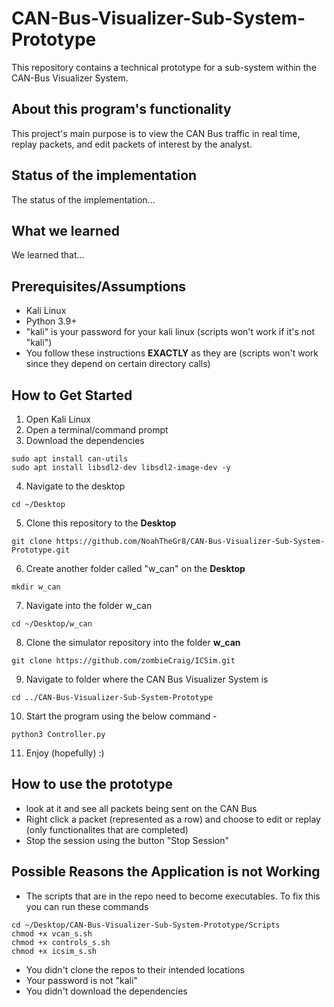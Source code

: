 # CAN-Bus-Visualizer-Sub-System-Prototype
This repository contains a technical prototype for a sub-system within the CAN-Bus Visualizer System.

## About this program's functionality
This project's main purpose is to view the CAN Bus traffic in real time, replay packets, and edit packets of interest by the analyst.

## Status of the implementation
The status of the implementation...

## What we learned
We learned that...

## Prerequisites/Assumptions
* Kali Linux 
* Python 3.9+
* "kali" is your password for your kali linux (scripts won't work if it's not "kali")
* You follow these instructions **EXACTLY** as they are (scripts won't work since they depend on certain directory calls)

## How to Get Started
1. Open Kali Linux
2. Open a terminal/command prompt
3. Download the dependencies
```
sudo apt install can-utils
sudo apt install libsdl2-dev libsdl2-image-dev -y
```
4. Navigate to the desktop
```
cd ~/Desktop
```
5. Clone this repository to the **Desktop**
```
git clone https://github.com/NoahTheGr8/CAN-Bus-Visualizer-Sub-System-Prototype.git
```
6. Create another folder called "w_can" on the **Desktop**
```
mkdir w_can
```
7. Navigate into the folder w_can 
```
cd ~/Desktop/w_can
```
8. Clone the simulator repository into the folder **w_can**
```
git clone https://github.com/zombieCraig/ICSim.git
```
9. Navigate to folder where the CAN Bus Visualizer System is
```
cd ../CAN-Bus-Visualizer-Sub-System-Prototype
```
10. Start the program using the below command - 
```
python3 Controller.py
```
11. Enjoy (hopefully) :)

## How to use the prototype
* look at it and see all packets being sent on the CAN Bus
* Right click a packet (represented as a row) and choose to edit or replay (only functionalites that are completed)
* Stop the session using the button "Stop Session"

## Possible Reasons the Application is not Working
* The scripts that are in the repo need to become executables. To fix this you can run these commands
```
cd ~/Desktop/CAN-Bus-Visualizer-Sub-System-Prototype/Scripts
chmod +x vcan_s.sh
chmod +x controls_s.sh
chmod +x icsim_s.sh
```
* You didn't clone the repos to their intended locations
* Your password is not "kali"
* You didn't download the dependencies

